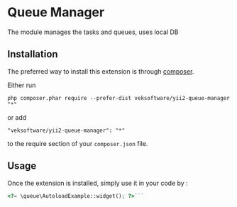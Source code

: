 Queue Manager
=============
The module manages the tasks and queues, uses local DB

Installation
------------

The preferred way to install this extension is through [composer](http://getcomposer.org/download/).

Either run

```
php composer.phar require --prefer-dist veksoftware/yii2-queue-manager "*"
```

or add

```
"veksoftware/yii2-queue-manager": "*"
```

to the require section of your `composer.json` file.


Usage
-----

Once the extension is installed, simply use it in your code by  :

```php
<?= \queue\AutoloadExample::widget(); ?>```